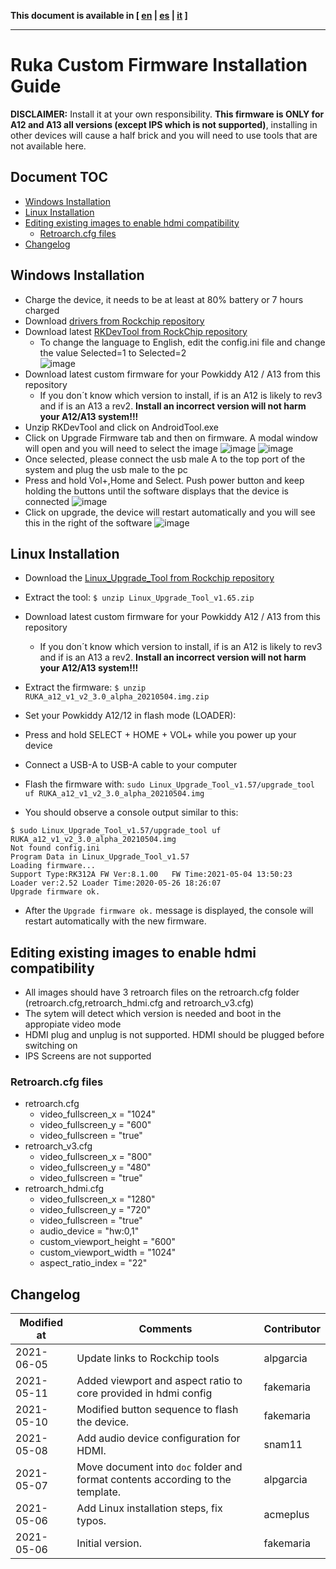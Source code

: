 **This document is available in [ [en](install.md) | [es](install_es.md) | [it](install_it.md) ]**

------

# Ruka Custom Firmware Installation Guide

**DISCLAIMER:**
Install it at your own responsibility. **This firmware is ONLY for A12 and A13 all versions (except IPS which is not supported)**, installing in other devices will cause a half brick and you will need to use tools that are not available here.


## Document TOC

* [Windows Installation](#windows-installation)
* [Linux Installation](#linux-installation)
* [Editing existing images to enable hdmi compatibility](#editing-existing-images-to-enable-hdmi-compatibility)
  - [Retroarch.cfg files](#retroarchcfg-files)
* [Changelog](#changelog)

## Windows Installation

* Charge the device, it needs to be at least at 80% battery or 7 hours charged
* Download [drivers from Rockchip repository](https://github.com/rockchip-linux/tools/raw/master/windows/DriverAssitant_v5.11.zip)
* Download latest [RKDevTool from RockChip repository](https://github.com/rockchip-linux/tools/raw/master/windows/RKDevTool_Release_v2.84.zip)
  * To change the language to English, edit the config.ini file and change the value Selected=1 to Selected=2  
   ![image](https://user-images.githubusercontent.com/67930710/117533430-1509b600-afed-11eb-8424-5f40b15c60bd.png)
* Download latest custom firmware for your Powkiddy A12 / A13 from this repository
  * If you don´t know which version to install, if is an A12 is likely to rev3 and if is an A13 a rev2. **Install an incorrect version will not harm your A12/A13 system!!!**       
* Unzip RKDevTool and click on AndroidTool.exe
* Click on Upgrade Firmware tab and then on firmware. A modal window will open and you will need to select the image
 ![image](https://user-images.githubusercontent.com/67930710/117165619-f07fc500-adc5-11eb-9441-e06df588ec70.png)
 ![image](https://user-images.githubusercontent.com/67930710/117165910-32107000-adc6-11eb-865f-fc88471f2cfb.png)
* Once selected, please connect the usb male A to the top port of the system and plug the usb male to the pc
* Press and hold Vol+,Home and Select. Push power button and keep holding the buttons until the software displays that the device is connected
![image](https://user-images.githubusercontent.com/67930710/117166647-da263900-adc6-11eb-9d1c-29bd802a3d48.png)
* Click on upgrade, the device will restart automatically and you will see this in the right of the software
 ![image](https://user-images.githubusercontent.com/67930710/117166887-135ea900-adc7-11eb-9b39-0c9b830b5968.png)

## Linux Installation

* Download the [Linux_Upgrade_Tool from Rockchip repository](https://github.com/rockchip-linux/tools/raw/master/linux/Linux_Upgrade_Tool/Linux_Upgrade_Tool_v1.65.zip)
* Extract the tool: ```$ unzip Linux_Upgrade_Tool_v1.65.zip```
* Download latest custom firmware for your Powkiddy A12 / A13 from this repository
  * If you don´t know which version to install, if is an A12 is likely to rev3 and if is an A13 a rev2. **Install an incorrect version will not harm your A12/A13 system!!!**       
 * Extract the firmware: ```$ unzip RUKA_a12_v1_v2_3.0_alpha_20210504.img.zip```

 * Set your Powkiddy A12/12 in flash mode (LOADER):
  * Press and hold SELECT + HOME + VOL+ while you power up your device
 * Connect a USB-A to USB-A cable to your computer
 * Flash the firmware with: ```sudo Linux_Upgrade_Tool_v1.57/upgrade_tool uf RUKA_a12_v1_v2_3.0_alpha_20210504.img```
 * You should observe a console output similar to this:
 ```
 $ sudo Linux_Upgrade_Tool_v1.57/upgrade_tool uf RUKA_a12_v1_v2_3.0_alpha_20210504.img
Not found config.ini
Program Data in Linux_Upgrade_Tool_v1.57
Loading firmware...
Support Type:RK312A	FW Ver:8.1.00	FW Time:2021-05-04 13:50:23
Loader ver:2.52	Loader Time:2020-05-26 18:26:07
Upgrade firmware ok.
```
* After the ```Upgrade firmware ok.``` message is displayed, the console will restart automatically with the new firmware.

## Editing existing images to enable hdmi compatibility

* All images should have 3 retroarch files on the retroarch.cfg folder (retroarch.cfg,retroarch_hdmi.cfg and retroarch_v3.cfg)
* The sytem will detect which version is needed and boot in the appropiate video mode
* HDMI plug and unplug is not supported. HDMI should be plugged before switching on
* IPS Screens are not supported

### Retroarch.cfg files

* retroarch.cfg
  * video_fullscreen_x = "1024"
  * video_fullscreen_y = "600"
  * video_fullscreen = "true"
* retroarch_v3.cfg
  * video_fullscreen_x = "800"
  * video_fullscreen_y = "480"
  * video_fullscreen = "true"
* retroarch_hdmi.cfg
  * video_fullscreen_x = "1280"
  * video_fullscreen_y = "720"
  * video_fullscreen = "true"
  * audio_device = "hw:0,1"
  * custom_viewport_height = "600"
  * custom_viewport_width = "1024"
  * aspect_ratio_index = "22"

## Changelog

| Modified at | Comments |Contributor |
| ----------- | -------- | ---------- |
| 2021-06-05  | Update links to Rockchip tools | alpgarcia |
| 2021-05-11  | Added viewport and aspect ratio to core provided in hdmi config | fakemaria |
| 2021-05-10  | Modified button sequence to flash the device. | fakemaria |
| 2021-05-08  | Add audio device configuration for HDMI. | snam11 |
| 2021-05-07  | Move document into `doc` folder and format contents according to the template. | alpgarcia |
| 2021-05-06  | Add Linux installation steps, fix typos. | acmeplus |
| 2021-05-06  | Initial version. | fakemaria |

